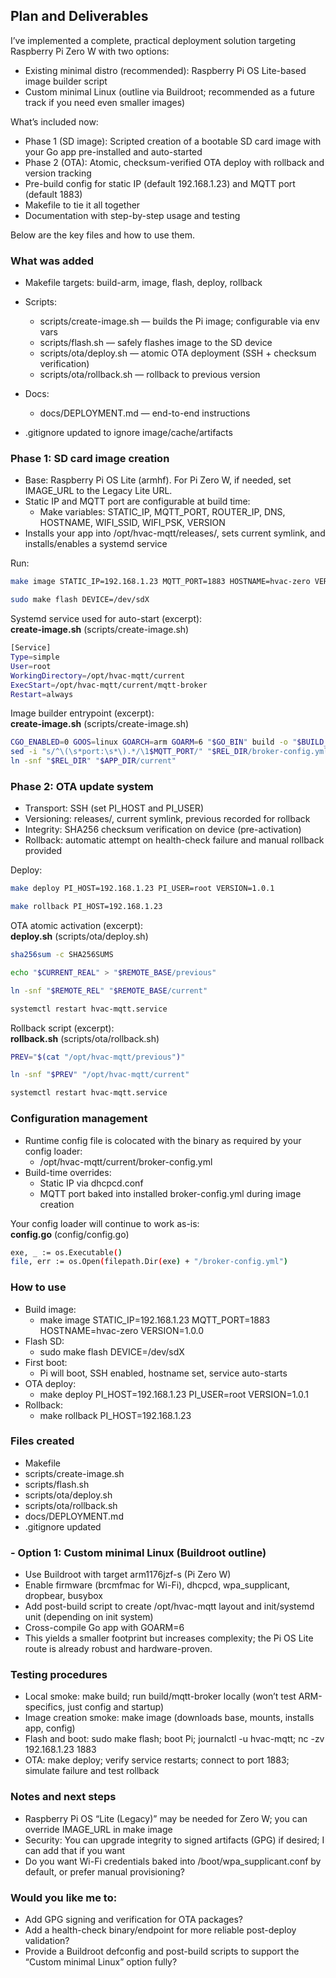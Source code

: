 ## Plan and Deliverables
I’ve implemented a complete, practical deployment solution targeting Raspberry Pi Zero W with two options:

- Existing minimal distro (recommended): Raspberry Pi OS Lite-based image builder script
- Custom minimal Linux (outline via Buildroot; recommended as a future track if you need even smaller images)

What’s included now:

- Phase 1 (SD image): Scripted creation of a bootable SD card image with your Go app pre-installed and auto-started
- Phase 2 (OTA): Atomic, checksum-verified OTA deploy with rollback and version tracking
- Pre-build config for static IP (default 192.168.1.23) and MQTT port (default 1883)
- Makefile to tie it all together
- Documentation with step-by-step usage and testing

Below are the key files and how to use them.

### What was added
- Makefile targets: build-arm, image, flash, deploy, rollback
- Scripts:
  - scripts/create-image.sh — builds the Pi image; configurable via env vars
  - scripts/flash.sh — safely flashes image to the SD device
  - scripts/ota/deploy.sh — atomic OTA deployment (SSH + checksum verification)
  - scripts/ota/rollback.sh — rollback to previous version

- Docs:
  - docs/DEPLOYMENT.md — end-to-end instructions
- .gitignore updated to ignore image/cache/artifacts

### Phase 1: SD card image creation
- Base: Raspberry Pi OS Lite (armhf). For Pi Zero W, if needed, set IMAGE_URL to the Legacy Lite URL.
- Static IP and MQTT port are configurable at build time:
  - Make variables: STATIC_IP, MQTT_PORT, ROUTER_IP, DNS, HOSTNAME, WIFI_SSID, WIFI_PSK, VERSION
- Installs your app into /opt/hvac-mqtt/releases/, sets current symlink, and installs/enables a systemd service

Run:
```bash
make image STATIC_IP=192.168.1.23 MQTT_PORT=1883 HOSTNAME=hvac-zero VERSION=1.0.0
```
```bash
sudo make flash DEVICE=/dev/sdX
```

Systemd service used for auto-start (excerpt):<br/>
**create-image.sh** (scripts/create-image.sh)
```bash
[Service]
Type=simple
User=root
WorkingDirectory=/opt/hvac-mqtt/current
ExecStart=/opt/hvac-mqtt/current/mqtt-broker
Restart=always
```

Image builder entrypoint (excerpt):<br/>
**create-image.sh** (scripts/create-image.sh)
```bash
CGO_ENABLED=0 GOOS=linux GOARCH=arm GOARM=6 "$GO_BIN" build -o "$BUILD_DIR/mqtt-broker" ./
sed -i "s/^\(\s*port:\s*\).*/\1$MQTT_PORT/" "$REL_DIR/broker-config.yml"
ln -snf "$REL_DIR" "$APP_DIR/current"
```

### Phase 2: OTA update system
- Transport: SSH (set PI_HOST and PI_USER)
- Versioning: releases/, current symlink, previous recorded for rollback
- Integrity: SHA256 checksum verification on device (pre-activation)
- Rollback: automatic attempt on health-check failure and manual rollback provided

Deploy:
```bash
make deploy PI_HOST=192.168.1.23 PI_USER=root VERSION=1.0.1
```
```bash
make rollback PI_HOST=192.168.1.23
```

OTA atomic activation (excerpt):<br/>
**deploy.sh** (scripts/ota/deploy.sh)
```bash
sha256sum -c SHA256SUMS
```
```bash
echo "$CURRENT_REAL" > "$REMOTE_BASE/previous"
```
```bash
ln -snf "$REMOTE_REL" "$REMOTE_BASE/current"
```
```bash
systemctl restart hvac-mqtt.service
```

Rollback script (excerpt):<br/>
**rollback.sh** (scripts/ota/rollback.sh)
```bash
PREV="$(cat "/opt/hvac-mqtt/previous")"
```
```bash
ln -snf "$PREV" "/opt/hvac-mqtt/current"
```
```bash
systemctl restart hvac-mqtt.service
```

### Configuration management
- Runtime config file is colocated with the binary as required by your config loader:
  - /opt/hvac-mqtt/current/broker-config.yml
- Build-time overrides:
  - Static IP via dhcpcd.conf
  - MQTT port baked into installed broker-config.yml during image creation

Your config loader will continue to work as-is:<br/>
**config.go** (config/config.go)
```bash
exe, _ := os.Executable()
file, err := os.Open(filepath.Dir(exe) + "/broker-config.yml")
```

### How to use
- Build image:
   - make image STATIC_IP=192.168.1.23 MQTT_PORT=1883 HOSTNAME=hvac-zero VERSION=1.0.0
- Flash SD:
   - sudo make flash DEVICE=/dev/sdX
- First boot:
   - Pi will boot, SSH enabled, hostname set, service auto-starts
- OTA deploy:
   - make deploy PI_HOST=192.168.1.23 PI_USER=root VERSION=1.0.1
- Rollback:
  - make rollback PI_HOST=192.168.1.23

### Files created
- Makefile
- scripts/create-image.sh
- scripts/flash.sh
- scripts/ota/deploy.sh
- scripts/ota/rollback.sh
- docs/DEPLOYMENT.md
- .gitignore updated

### - Option 1: Custom minimal Linux (Buildroot outline)
- Use Buildroot with target arm1176jzf-s (Pi Zero W)
- Enable firmware (brcmfmac for Wi-Fi), dhcpcd, wpa_supplicant, dropbear, busybox
- Add post-build script to create /opt/hvac-mqtt layout and init/systemd unit (depending on init system)
- Cross-compile Go app with GOARM=6
- This yields a smaller footprint but increases complexity; the Pi OS Lite route is already robust and hardware-proven.

### Testing procedures
- Local smoke: make build; run build/mqtt-broker locally (won’t test ARM-specifics, just config and startup)
- Image creation smoke: make image (downloads base, mounts, installs app, config)
- Flash and boot: sudo make flash; boot Pi; journalctl -u hvac-mqtt; nc -zv 192.168.1.23 1883
- OTA: make deploy; verify service restarts; connect to port 1883; simulate failure and test rollback

### Notes and next steps
- Raspberry Pi OS “Lite (Legacy)” may be needed for Zero W; you can override IMAGE_URL in make image
- Security: You can upgrade integrity to signed artifacts (GPG) if desired; I can add that if you want
- Do you want Wi-Fi credentials baked into /boot/wpa_supplicant.conf by default, or prefer manual provisioning?

### Would you like me to:
- Add GPG signing and verification for OTA packages?
- Add a health-check binary/endpoint for more reliable post-deploy validation?
- Provide a Buildroot defconfig and post-build scripts to support the “Custom minimal Linux” option fully?